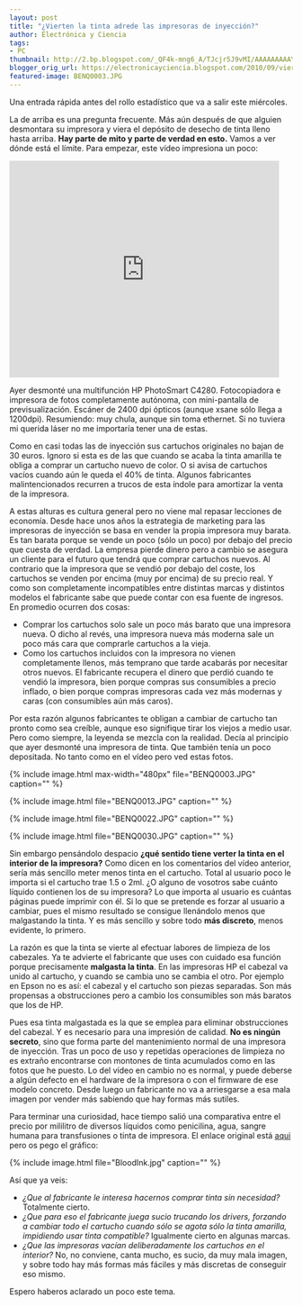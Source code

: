 ```yaml
---
layout: post
title: "¿Vierten la tinta adrede las impresoras de inyección?"
author: Electrónica y Ciencia
tags:
- PC
thumbnail: http://2.bp.blogspot.com/_QF4k-mng6_A/TJcjr5J9vMI/AAAAAAAAAYk/2JMCclSfF3s/s72-c/BENQ0003.JPG
blogger_orig_url: https://electronicayciencia.blogspot.com/2010/09/vierten-la-tinta-adrede-las-impresoras.html
featured-image: BENQ0003.JPG
---
```


Una entrada rápida antes del rollo estadístico que va a salir este miércoles.

La de arriba es una pregunta frecuente. Más aún después de que alguien desmontara su impresora y viera el depósito de desecho de tinta lleno hasta arriba. **Hay parte de mito y parte de verdad en esto.** Vamos a ver dónde está el límite. Para empezar, este vídeo impresiona un poco:

<object height="385" width="480"><param name="movie" value="http://www.youtube.com/v/ycD4XkUtbIw?fs=1&amp;hl=es_ES"></param><param name="allowFullScreen" value="true"></param><param name="allowscriptaccess" value="always"></param><embed src="http://www.youtube.com/v/ycD4XkUtbIw?fs=1&amp;hl=es_ES" type="application/x-shockwave-flash" allowscriptaccess="always" allowfullscreen="true" width="480" height="385"></embed></object>

Ayer desmonté una multifunción HP PhotoSmart C4280. Fotocopiadora e impresora de fotos completamente autónoma, con mini-pantalla de previsualización. Escáner de 2400 dpi ópticos (aunque xsane sólo llega a 1200dpi). Resumiendo: muy chula, aunque sin toma ethernet. Si no tuviera mi querida láser no me importaría tener una de estas.

Como en casi todas las de inyección sus cartuchos originales no bajan de 30 euros. Ignoro si esta es de las que cuando se acaba la tinta amarilla te obliga a comprar un cartucho nuevo de color. O si avisa de cartuchos vacíos cuando aún le queda el 40% de tinta. Algunos fabricantes malintencionados recurren a trucos de esta índole para amortizar la venta de la impresora.

A estas alturas es cultura general pero no viene mal repasar lecciones de economía. Desde hace unos años la estrategia de marketing para las impresoras de inyección se basa en vender la propia impresora muy barata. Es tan barata porque se vende un poco (sólo un poco) por debajo del precio que cuesta de verdad. La empresa pierde dinero pero a cambio se asegura un cliente para el futuro que tendrá que comprar cartuchos nuevos. Al contrario que la impresora que se vendió por debajo del coste, los cartuchos se venden por encima (muy por encima) de su precio real. Y como son completamente incompatibles entre distintas marcas y distintos modelos el fabricante sabe que puede contar con esa fuente de ingresos. En promedio ocurren dos cosas:

- Comprar los cartuchos solo sale un poco más barato que una impresora nueva. O dicho al revés, una impresora nueva más moderna sale un poco más cara que comprarle cartuchos a la vieja.
- Como los cartuchos incluidos con la impresora no vienen completamente llenos, más temprano que tarde acabarás por necesitar otros nuevos. El fabricante recupera el dinero que perdió cuando te vendió la impresora, bien porque compras sus consumibles a precio inflado, o bien porque compras impresoras cada vez más modernas y caras (con consumibles aún más caros).

Por esta razón algunos fabricantes te obligan a cambiar de cartucho tan pronto como sea creíble, aunque eso signifique tirar los viejos a medio usar. Pero como siempre, la leyenda se mezcla con la realidad. Decía al principio que ayer desmonté una impresora de tinta. Que también tenía un poco depositada. No tanto como en el vídeo pero ved estas fotos.

{% include image.html max-width="480px" file="BENQ0003.JPG" caption="" %}

{% include image.html file="BENQ0013.JPG" caption="" %}

{% include image.html file="BENQ0022.JPG" caption="" %}

{% include image.html file="BENQ0030.JPG" caption="" %}

Sin embargo pensándolo despacio **¿qué sentido tiene verter la tinta en el interior de la impresora?**  Como dicen en los comentarios del vídeo anterior, sería más sencillo  meter menos tinta en el cartucho. Total al usuario poco le importa si el  cartucho trae 1.5 o 2ml. ¿O alguno de vosotros sabe cuánto líquido  contienen los de su impresora? Lo que importa al usuario es cuántas  páginas puede imprimir con él. Si lo que se pretende es forzar al  usuario a cambiar, pues el mismo resultado se consigue llenándolo menos  que malgastando la tinta. Y es más sencillo y sobre todo **más discreto**, menos evidente, lo primero.

La  razón es que la tinta se vierte al efectuar labores de limpieza de los  cabezales. Ya te advierte el fabricante que uses con cuidado esa función  porque precisamente **malgasta la tinta**. En las impresoras HP el  cabezal va unido al cartucho, y cuando se cambia uno se cambia el otro.  Por ejemplo en Epson no es así: el cabezal y el cartucho son piezas  separadas. Son más propensas a obstrucciones pero a cambio los  consumibles son más baratos que los de HP.

Pues esa  tinta malgastada es la que se emplea para eliminar obstrucciones del  cabezal. Y es necesario para una impresión de calidad. **No es ningún secreto**,  sino que forma parte del mantenimiento normal de una impresora de  inyección. Tras un poco de uso y repetidas operaciones de limpieza no es  extraño encontrarse con montones de tinta acumulados como en las fotos  que he puesto. Lo del vídeo en cambio no es normal, y puede deberse a  algún defecto en el hardware de la impresora o con el firmware de ese  modelo concreto. Desde luego un fabricante no va a arriesgarse a esa  mala imagen por vender más sabiendo que hay formas más sutiles.

Para  terminar una curiosidad, hace tiempo salió una comparativa entre el  precio por mililitro de diversos líquidos como penicilina, agua, sangre humana para  transfusiones o tinta de impresora. El enlace original está [aqui](http://gizmodo.com/gadgets/peripherals/hp-ink-costs-more-than-human-blood-booze-212444.php) pero os pego el gráfico:

{% include image.html file="BloodInk.jpg" caption="" %}

Así que ya veis:

- *¿Que al fabricante le interesa hacernos comprar tinta sin necesidad?* Totalmente cierto.
- *¿Que para eso el fabricante juega sucio trucando los drivers, forzando a cambiar todo el cartucho cuando sólo se agota sólo la tinta amarilla, impidiendo usar tinta compatible?* Igualmente cierto en algunas marcas.
- *¿Que las impresoras vacían deliberadamente los cartuchos en el interior?* No, no conviene, canta mucho, es sucio, da muy mala imagen, y sobre todo hay más formas más fáciles y más discretas de conseguir eso mismo.

Espero haberos aclarado un poco este tema.

